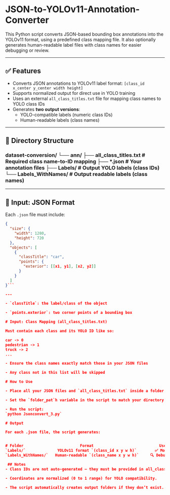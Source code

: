 # JSON-to-YOLOv11-Annotation-Converter
This Python script converts JSON-based bounding box annotations into the YOLOv11 format, using a predefined class mapping file. It also optionally generates human-readable label files with class names for easier debugging or review.

---

## ✅ Features

- Converts JSON annotations to YOLOv11 label format: `[class_id x_center y_center width height]`
- Supports normalized output for direct use in YOLO training
- Uses an external `all_class_titles.txt` file for mapping class names to YOLO class IDs
- Generates **two output versions**:
  - YOLO-compatible labels (numeric class IDs)
  - Human-readable labels (class names)

---

## 📁 Directory Structure

### dataset-conversion/ └── ann/ ├── all_class_titles.txt # Required class name-to-ID mapping ├── *.json # Your annotation files ├── Labels/ # Output YOLO labels (class IDs) └── Labels_WithNames/ # Output readable labels (class names)


---

## 🧾 Input: JSON Format

Each `.json` file must include:

```json
{
  "size": {
    "width": 1280,
    "height": 720
  },
  "objects": [
    {
      "classTitle": "car",
      "points": {
        "exterior": [[x1, y1], [x2, y2]]
      }
    }
  ]
}```

---

- `classTitle`: the label/class of the object

- `points.exterior`: two corner points of a bounding box

# Input: Class Mapping (all_class_titles.txt)

Must contain each class and its YOLO ID like so:

car -> 0
pedestrian -> 1
truck -> 2
...

- Ensure the class names exactly match those in your JSON files

- Any class not in this list will be skipped

# How to Use

- Place all your JSON files and `all_class_titles.txt` inside a folder (e.g. `D:/dataset-conversion/ann`)

- Set the `folder_pat`h variable in the script to match your directory

- Run the script:
`python Jsonconvert_3.py`

# Output

For each .json file, the script generates:


# Folder	                     Format	                            Use Case
`Labels/`	           YOLOv11 format `(class_id x y w h)`	      ✅ Model training
`Labels_WithNames/`	  Human-readable `(class_name x y w h)`	    🔍 Debugging & review

 ## Notes
- Class IDs are not auto-generated — they must be provided in all_class_titles.txt.

- Coordinates are normalized (0 to 1 range) for YOLO compatibility.

- The script automatically creates output folders if they don’t exist.
